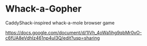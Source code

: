 # Whack-a-Gopher
CaddyShack-inspired whack-a-mole browser game

https://docs.google.com/document/d/1IVh_4oWa1ihg9qbMr0vO-c6fUA8eVdhIz461np4uI3Q/edit?usp=sharing 